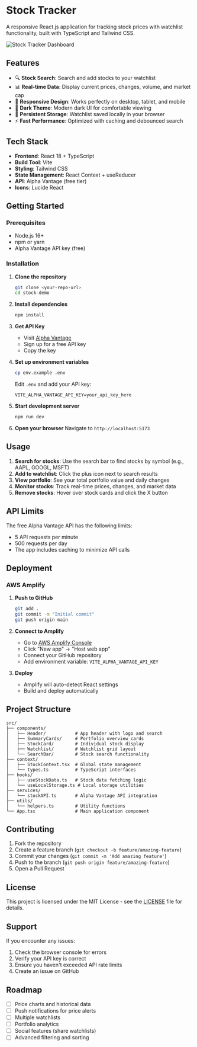 # Stock Tracker

A responsive React.js application for tracking stock prices with watchlist functionality, built with TypeScript and Tailwind CSS.

![Stock Tracker Dashboard](https://via.placeholder.com/800x400/1a1a2e/ffffff?text=Stock+Tracker+Dashboard)

## Features

- 🔍 **Stock Search**: Search and add stocks to your watchlist
- 📊 **Real-time Data**: Display current prices, changes, volume, and market cap
- 📱 **Responsive Design**: Works perfectly on desktop, tablet, and mobile
- 🌙 **Dark Theme**: Modern dark UI for comfortable viewing
- 💾 **Persistent Storage**: Watchlist saved locally in your browser
- ⚡ **Fast Performance**: Optimized with caching and debounced search

## Tech Stack

- **Frontend**: React 18 + TypeScript
- **Build Tool**: Vite
- **Styling**: Tailwind CSS
- **State Management**: React Context + useReducer
- **API**: Alpha Vantage (free tier)
- **Icons**: Lucide React

## Getting Started

### Prerequisites

- Node.js 16+ 
- npm or yarn
- Alpha Vantage API key (free)

### Installation

1. **Clone the repository**
   ```bash
   git clone <your-repo-url>
   cd stock-demo
   ```

2. **Install dependencies**
   ```bash
   npm install
   ```

3. **Get API Key**
   - Visit [Alpha Vantage](https://www.alphavantage.co/support/#api-key)
   - Sign up for a free API key
   - Copy the key

4. **Set up environment variables**
   ```bash
   cp env.example .env
   ```
   Edit `.env` and add your API key:
   ```
   VITE_ALPHA_VANTAGE_API_KEY=your_api_key_here
   ```

5. **Start development server**
   ```bash
   npm run dev
   ```

6. **Open your browser**
   Navigate to `http://localhost:5173`

## Usage

1. **Search for stocks**: Use the search bar to find stocks by symbol (e.g., AAPL, GOOGL, MSFT)
2. **Add to watchlist**: Click the plus icon next to search results
3. **View portfolio**: See your total portfolio value and daily changes
4. **Monitor stocks**: Track real-time prices, changes, and market data
5. **Remove stocks**: Hover over stock cards and click the X button

## API Limits

The free Alpha Vantage API has the following limits:
- 5 API requests per minute
- 500 requests per day
- The app includes caching to minimize API calls

## Deployment

### AWS Amplify

1. **Push to GitHub**
   ```bash
   git add .
   git commit -m "Initial commit"
   git push origin main
   ```

2. **Connect to Amplify**
   - Go to [AWS Amplify Console](https://console.aws.amazon.com/amplify/)
   - Click "New app" → "Host web app"
   - Connect your GitHub repository
   - Add environment variable: `VITE_ALPHA_VANTAGE_API_KEY`

3. **Deploy**
   - Amplify will auto-detect React settings
   - Build and deploy automatically

## Project Structure

```
src/
├── components/
│   ├── Header/           # App header with logo and search
│   ├── SummaryCards/     # Portfolio overview cards
│   ├── StockCard/        # Individual stock display
│   ├── Watchlist/        # Watchlist grid layout
│   └── SearchBar/        # Stock search functionality
├── context/
│   ├── StockContext.tsx  # Global state management
│   └── types.ts          # TypeScript interfaces
├── hooks/
│   ├── useStockData.ts   # Stock data fetching logic
│   └── useLocalStorage.ts # Local storage utilities
├── services/
│   └── stockAPI.ts       # Alpha Vantage API integration
├── utils/
│   └── helpers.ts        # Utility functions
└── App.tsx               # Main application component
```

## Contributing

1. Fork the repository
2. Create a feature branch (`git checkout -b feature/amazing-feature`)
3. Commit your changes (`git commit -m 'Add amazing feature'`)
4. Push to the branch (`git push origin feature/amazing-feature`)
5. Open a Pull Request

## License

This project is licensed under the MIT License - see the [LICENSE](LICENSE) file for details.

## Support

If you encounter any issues:
1. Check the browser console for errors
2. Verify your API key is correct
3. Ensure you haven't exceeded API rate limits
4. Create an issue on GitHub

## Roadmap

- [ ] Price charts and historical data
- [ ] Push notifications for price alerts
- [ ] Multiple watchlists
- [ ] Portfolio analytics
- [ ] Social features (share watchlists)
- [ ] Advanced filtering and sorting
